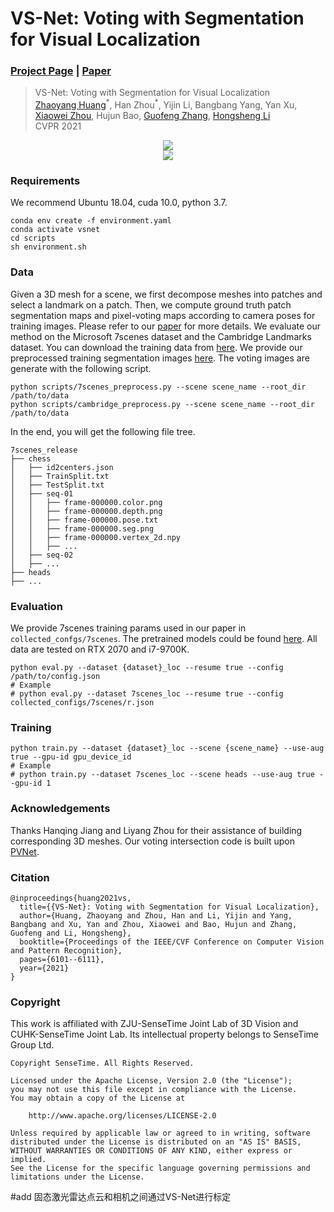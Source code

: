 # VS-Net: Voting with Segmentation for Visual Localization
### [Project Page](https://drinkingcoder.github.io/publication/vs-net/) | [Paper](https://arxiv.org/abs/2105.10886)

> VS-Net: Voting with Segmentation for Visual Localization \
> [Zhaoyang Huang](https://drinkingcoder.github.io)<sup>\*</sup>, Han Zhou<sup>\*</sup>, Yijin Li, Bangbang Yang, Yan Xu, [Xiaowei Zhou](http://xzhou.me/), Hujun Bao, [Guofeng Zhang](http://www.cad.zju.edu.cn/home/gfzhang/), [Hongsheng Li](https://www.ee.cuhk.edu.hk/~hsli/) \
> CVPR 2021

<div style="text-align:center"><img src="assets/teasor.jpg" /></div>

<div style="text-align:center"><img src="assets/demo.gif" /></div>

### Requirements
We recommend Ubuntu 18.04, cuda 10.0, python 3.7.
```
conda env create -f environment.yaml
conda activate vsnet
cd scripts
sh environment.sh
```

### Data
Given a 3D mesh for a scene, we first decompose meshes into patches and select a landmark on a patch. Then, we compute ground truth patch segmentation maps and pixel-voting maps according to camera poses for training images. Please refer to our [paper](https://arxiv.org/abs/2105.10886) for more details. We evaluate our method on the Microsoft 7scenes dataset and the Cambridge Landmarks dataset. You can download the training data from [here](https://www.microsoft.com/en-us/research/project/rgb-d-dataset-7-scenes).  We provide our preprocessed training segmentation images [here](https://drive.google.com/drive/folders/1DzxTL8D7ym5bDWJkZ4FitT-yl2t7jCpr?usp=sharing). The voting images are generate with the following script.
```
python scripts/7scenes_preprocess.py --scene scene_name --root_dir /path/to/data
python scripts/cambridge_preprocess.py --scene scene_name --root_dir /path/to/data
```
In the end, you will get the following file tree.

```
7scenes_release
├── chess
│   ├── id2centers.json
│   ├── TrainSplit.txt
│   ├── TestSplit.txt
│   ├── seq-01
│   │   ├── frame-000000.color.png
│   │   ├── frame-000000.depth.png
│   │   ├── frame-000000.pose.txt
│   │   ├── frame-000000.seg.png
│   │   ├── frame-000000.vertex_2d.npy
│   │   ├── ...
│   ├── seq-02
│   ├── ...
├── heads
├── ...
```

### Evaluation
We provide 7scenes training params used in our paper in `collected_confgs/7scenes`.
The pretrained models could be found [here](https://drive.google.com/file/d/1p7mMtRtLXQXYCgKvolGVO-RQ3-7w3gYa/view?usp=sharing). All data are tested on RTX 2070 and i7-9700K.

```
python eval.py --dataset {dataset}_loc --resume true --config /path/to/config.json
# Example
# python eval.py --dataset 7scenes_loc --resume true --config collected_configs/7scenes/r.json
```

### Training
```
python train.py --dataset {dataset}_loc --scene {scene_name} --use-aug true --gpu-id gpu_device_id
# Example
# python train.py --dataset 7scenes_loc --scene heads --use-aug true --gpu-id 1
```


### Acknowledgements
Thanks Hanqing Jiang and Liyang Zhou for their assistance of building corresponding 3D meshes.
Our voting intersection code is built upon [PVNet](https://github.com/zju3dv/pvnet).

### Citation
```
@inproceedings{huang2021vs,
  title={{VS-Net}: Voting with Segmentation for Visual Localization},
  author={Huang, Zhaoyang and Zhou, Han and Li, Yijin and Yang, Bangbang and Xu, Yan and Zhou, Xiaowei and Bao, Hujun and Zhang, Guofeng and Li, Hongsheng},
  booktitle={Proceedings of the IEEE/CVF Conference on Computer Vision and Pattern Recognition},
  pages={6101--6111},
  year={2021}
}
```

### Copyright
This work is affiliated with ZJU-SenseTime Joint Lab of 3D Vision and CUHK-SenseTime Joint Lab. Its intellectual property belongs to SenseTime Group Ltd.
```
Copyright SenseTime. All Rights Reserved.

Licensed under the Apache License, Version 2.0 (the "License");
you may not use this file except in compliance with the License.
You may obtain a copy of the License at

    http://www.apache.org/licenses/LICENSE-2.0

Unless required by applicable law or agreed to in writing, software
distributed under the License is distributed on an "AS IS" BASIS,
WITHOUT WARRANTIES OR CONDITIONS OF ANY KIND, either express or implied.
See the License for the specific language governing permissions and
limitations under the License.

```
#add
固态激光雷达点云和相机之间通过VS-Net进行标定
